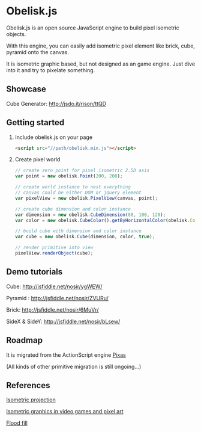 # Obelisk.js

Obelisk.js is an open source JavaScript engine to build pixel isometric objects.

With this engine, you can easily add isometric pixel element like brick, cube, pyramid onto the canvas.

It is isometric graphic based, but not designed as an game engine. Just dive into it and try to pixelate something.

## Showcase

Cube Generator: http://jsdo.it/rison/ttQD

## Getting started

1. Include obelisk.js on your page

    ```html
    <script src="//path/obelisk.min.js"></script>
    ```

2. Create pixel world

    ```javascript
    // create zero point for pixel isometric 2.5D axis
    var point = new obelisk.Point(200, 200);

    // create world instance to nest everything
    // canvas could be either DOM or jQuery element
    var pixelView = new obelisk.PixelView(canvas, point);

    // create cube dimension and color instance
    var dimension = new obelisk.CubeDimension(80, 100, 120);
    var color = new obelisk.CubeColor().getByHorizontalColor(obelisk.ColorPattern.GRAY);

    // build cube with dimension and color instance
    var cube = new obelisk.Cube(dimension, color, true);

    // render primitive into view
    pixelView.renderObject(cube);
    ```

## Demo tutorials

Cube: http://jsfiddle.net/nosir/ygWEW/

Pyramid : http://jsfiddle.net/nosir/ZVURu/

Brick: http://jsfiddle.net/nosir/6MuVr/

SideX & SideY: http://jsfiddle.net/nosir/bLsew/

## Roadmap

It is migrated from the ActionScript engine [Pixas](https://github.com/rison/pixas)

(All kinds of other primitive migration is still ongoing...)

## References

[Isometric projection](http://en.wikipedia.org/wiki/Isometric_projection)

[Isometric graphics in video games and pixel art](http://en.wikipedia.org/wiki/Isometric_graphics_in_video_games_and_pixel_art)

[Flood fill](http://en.wikipedia.org/wiki/Flood_fill)
